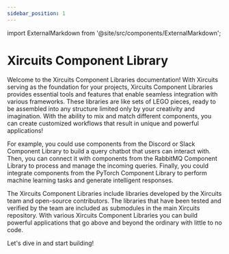 ```yaml
---
sidebar_position: 1
---
```


import ExternalMarkdown from '@site/src/components/ExternalMarkdown';

# Xircuits Component Library

Welcome to the Xircuits Component Libraries documentation! With Xircuits serving as the foundation for your projects, Xircuits Component Libraries provides essential tools and features that enable seamless integration with various frameworks. These libraries are like sets of LEGO pieces, ready to be assembled into any structure limited only by your creativity and imagination. With the ability to mix and match different components, you can create customized workflows that result in unique and powerful applications!

For example, you could use components from the Discord or Slack Component Library to build a query chatbot that users can interact with. Then, you can connect it with components from the RabbitMQ Component Library to process and manage the incoming queries. Finally, you could integrate components from the PyTorch Component Library to perform machine learning tasks and generate intelligent responses.

The Xircuits Component Libraries include libraries developed by the Xircuits team and open-source contributors. The libraries that have been tested and verified by the team are included as submodules in the main Xircuits repository. With various Xircuits Component Libraries you can build powerful applications that go above and beyond the ordinary with little to no code.

Let's dive in and start building!